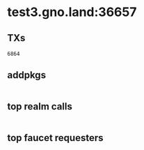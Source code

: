 # test3.gno.land:36657

## TXs
```
6864
```

## addpkgs
```
```

## top realm calls
```
```

## top faucet requesters
```
```

